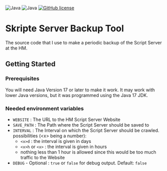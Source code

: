 ![Java](https://badgen.net/badge/language/Java/green)
![Java](https://badgen.net/badge/Java/JDK-17/green)
[![GitHub license](https://badgen.net/github/license/maxwai/skripte-server-backup)](LICENSE)

# Skripte Server Backup Tool

The source code that I use to make a periodic backup of the Script Server at the HM.

## Getting Started

### Prerequisites

You will need Java Version 17 or later to make it work. It may work with lower Java versions, but it
was programmed using the Java 17 JDK.

### Needed environment variables
 - `WEBSITE` : The URL to the HM Script Server Website
 - `SAVE_PATH` : The Path where the Script Server should be saved to
 - `INTERVAL` : The Interval on which the Script Server should be crawled.  
   possibilities (\<x\> being a number):
   - `<x>d` : the interval is given in days
   - `<x>h` or `<x>` : the interval is given in hours
   - nothing less than 1 hour is allowed since this would be too much traffic to the Website
 - `DEBUG` - Optional : `true` or `false` for debug output. Default: `false`